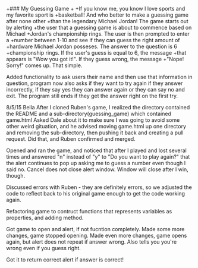 +### My Guessing Game
+
+If you know me, you know I love sports and my favorite sport is 
+basketball! And who better to make a guessing game after none other
+than the legendary Michael Jordan! The game starts out by alerting
+the user that a guessing game is about to commence based on Michael
+Jordan's championship rings. The user is then prompted to enter a
+number between 1-10 and see if they can guess the right amount of
+hardware Michael Jordan posseses. The answer to the question is 6
+championship rings. If the user's guess is equal to 6, the message
+that appears is "Wow you got it!". If they guess wrong, the message
+"Nope! Sorry!" comes up. That simple.

Added functionality to ask users their name and then use that information in question,
program now also asks if they want to try again if they answer incorrectly, if they say
yes they can answer again or they can say no and exit. The program still ends if they
get the answer right on the first try.




8/5/15 Bella
After I cloned Ruben's game, I realized the directory contained the README and a sub-directory(guessing_game) which contained game.html
Asked Dale about it to make sure I was going to avoid some other weird gituation, and he advised moving game.html up one directory and removing the sub-directory, then pushing it back and creating a pull request. Did that, and Ruben confirmed and merged.

Opened and ran the game, and noticed that after I played and lost several times and answered "n" instead of "y" to "Do you want to play again?" that the alert continues to pop up asking me to guess a number even though I said no. Cancel does not close alert window. Window will close after I win, though.

Discussed errors with Ruben - they are definitely errors, so we adjusted the code to reflect back to his original game enough to get the code working again.

Refactoring game to contruct functions that represents variables as properties, and adding method.

Got game to open and alert, if not fucntion completely.
Made some more changes, game stopped opening. 
Made even more changes, game opens again, but alert does not repeat if answer wrong. Also tells you you're wrong even if you guess right.

Got it to return correct alert if answer is correct!